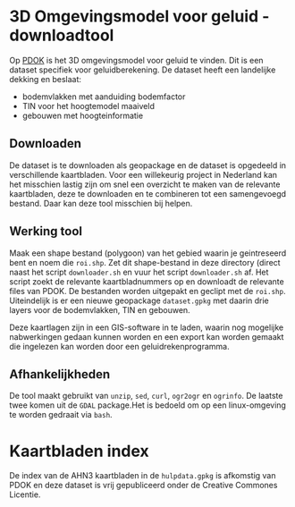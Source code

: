 # 3D Omgevingsmodel voor geluid - downloadtool

Op [PDOK](https://www.pdok.nl) is het 3D omgevingsmodel voor geluid te vinden. Dit is een dataset
specifiek voor geluidberekening. De dataset heeft een landelijke dekking en beslaat:
- bodemvlakken met aanduiding bodemfactor
- TIN voor het hoogtemodel maaiveld
- gebouwen met hoogteinformatie

## Downloaden

De dataset is te downloaden als geopackage en de dataset is opgedeeld in verschillende
kaartbladen. Voor een willekeurig project in Nederland kan het misschien lastig zijn om snel een
overzicht te maken van de relevante kaartbladen, deze te downloaden en te combineren tot een
samengevoegd bestand. Daar kan deze tool misschien bij helpen.

## Werking tool
Maak een shape bestand (polygoon) van het gebied waarin je geintreseerd bent en noem die
`roi.shp`. Zet dit shape-bestand in deze directory (direct naast het script `downloader.sh` en
vuur het script `downloader.sh` af. Het script zoekt de relevante kaartbladnummers op en downloadt
de relevante files van PDOK. De bestanden worden uitgepakt en geclipt met de `roi.shp`.
Uiteindelijk is er een nieuwe geopackage `dataset.gpkg` met daarin drie layers voor de
bodemvlakken, TIN en gebouwen.

Deze kaartlagen zijn in een GIS-software in te laden, waarin nog mogelijke nabwerkingen gedaan
kunnen worden en een export kan worden gemaakt die ingelezen kan worden door een
geluidrekenprogramma.

## Afhankelijkheden

De tool maakt gebruikt van `unzip`, `sed`, `curl`, `ogr2ogr` en `ogrinfo`. De laatste twee komen
uit de `GDAL` package.Het is bedoeld om op een linux-omgeving te worden gedraait via `bash`.

# Kaartbladen index

De index van de AHN3 kaartbladen in de `hulpdata.gpkg` is afkomstig van PDOK en deze dataset is
vrij gepubliceerd onder de Creative Commones Licentie.
